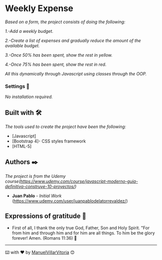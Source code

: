 # Weekly Expense

_Based on a form, the project consists of doing the following:_

_1.-Add a weekly budget._

_2.-Create a list of expenses and gradually reduce the amount of the available budget._

_3.-Once 50% has been spent, show the rest in yellow._

_4.-Once 75% has been spent, show the rest in red._

_All this dynamically through Javascript using classes through the OOP._

### Settings 🔧

_No installation required._

## Built with 🛠️

_The tools used to create the project have been the following:_

* [Javascript]
* [Bootstrap 4]- CSS styles framework
* [HTML-5]

## Authors ✒️

_The project is from the Udemy course(https://www.udemy.com/course/javascript-moderno-guia-definitiva-construye-10-proyectos/)_

* **Juan Pablo** - *Initial Work* (https://www.udemy.com/user/juanpablodelatorrevaldez/)


## Expressions of gratitude 🎁

* First of all, I thank the only true God, Father, Son and Holy Spirit. 
"For from him and through him and for him are all things.
To him be the glory forever! Amen.
(Romans 11:36) 📢

---
⌨️ with ❤️ by [ManuelVillarVitoria](https://github.com/ManuelVillarVitoria) 😊
